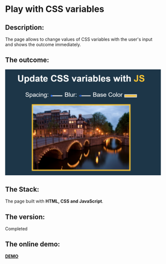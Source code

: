 # Play with CSS variables
## Description: 
The page allows to change values of CSS variables with the user's input and shows the outcome immediately. 

## The outcome: 
[![screenshot of the app](./screenshot.png "screenshot of the app")](https://vladimir-bogomolov.github.io/CSSvars-JS/)

## The Stack: 
The page built with **HTML, CSS and JavaScript**.

## The version: 
Completed

## The online demo: 
[**DEMO**](https://vladimir-bogomolov.github.io/CSSvars-JS/)

